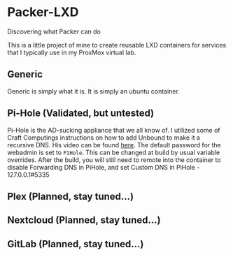 # Packer-LXD
Discovering what Packer can do

This is a little project of mine to create reusable LXD containers for services that I typically use in my ProxMox virtual lab.

## Generic
Generic is simply what it is.   It is simply an ubuntu container.

## Pi-Hole (Validated, but untested)
Pi-Hole is the AD-sucking appliance that we all know of.  I utilized some of Craft Computings instructions on how to add Unbound to make it a recursive DNS.   His video can be found [here](https://youtu.be/FnFtWsZ8IP0).   The default password for the webadmin is set to `P1Hole`.   This can be changed at build by usual variable overrides.   After the build, you will still need to remote into the container to disable Forwarding DNS in PiHole, and set Custom DNS in PiHole - 127.0.0.1#5335

## Plex (Planned, stay tuned...)

## Nextcloud (Planned, stay tuned...)

## GitLab (Planned, stay tuned...)
